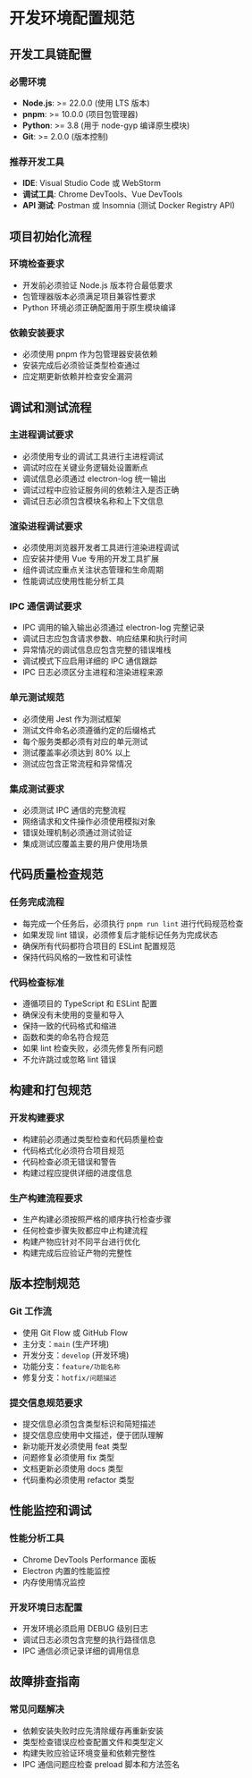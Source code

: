 # 开发环境配置规范

## 开发工具链配置

### 必需环境

- **Node.js**: >= 22.0.0 (使用 LTS 版本)
- **pnpm**: >= 10.0.0 (项目包管理器)
- **Python**: >= 3.8 (用于 node-gyp 编译原生模块)
- **Git**: >= 2.0.0 (版本控制)

### 推荐开发工具

- **IDE**: Visual Studio Code 或 WebStorm
- **调试工具**: Chrome DevTools、Vue DevTools
- **API 测试**: Postman 或 Insomnia (测试 Docker Registry API)

## 项目初始化流程

### 环境检查要求

- 开发前必须验证 Node.js 版本符合最低要求
- 包管理器版本必须满足项目兼容性要求
- Python 环境必须正确配置用于原生模块编译

### 依赖安装要求

- 必须使用 pnpm 作为包管理器安装依赖
- 安装完成后必须验证类型检查通过
- 应定期更新依赖并检查安全漏洞

## 调试和测试流程

### 主进程调试要求

- 必须使用专业的调试工具进行主进程调试
- 调试时应在关键业务逻辑处设置断点
- 调试信息必须通过 electron-log 统一输出
- 调试过程中应验证服务间的依赖注入是否正确
- 调试日志必须包含模块名称和上下文信息

### 渲染进程调试要求

- 必须使用浏览器开发者工具进行渲染进程调试
- 应安装并使用 Vue 专用的开发工具扩展
- 组件调试应重点关注状态管理和生命周期
- 性能调试应使用性能分析工具

### IPC 通信调试要求

- IPC 调用的输入输出必须通过 electron-log 完整记录
- 调试日志应包含请求参数、响应结果和执行时间
- 异常情况的调试信息应包含完整的错误堆栈
- 调试模式下应启用详细的 IPC 通信跟踪
- IPC 日志必须区分主进程和渲染进程来源

### 单元测试规范

- 必须使用 Jest 作为测试框架
- 测试文件命名必须遵循约定的后缀格式
- 每个服务类都必须有对应的单元测试
- 测试覆盖率必须达到 80% 以上
- 测试应包含正常流程和异常情况

### 集成测试要求

- 必须测试 IPC 通信的完整流程
- 网络请求和文件操作必须使用模拟对象
- 错误处理机制必须通过测试验证
- 集成测试应覆盖主要的用户使用场景

## 代码质量检查规范

### 任务完成流程

- 每完成一个任务后，必须执行 `pnpm run lint` 进行代码规范检查
- 如果发现 lint 错误，必须修复后才能标记任务为完成状态
- 确保所有代码都符合项目的 ESLint 配置规范
- 保持代码风格的一致性和可读性

### 代码检查标准

- 遵循项目的 TypeScript 和 ESLint 配置
- 确保没有未使用的变量和导入
- 保持一致的代码格式和缩进
- 函数和类的命名符合规范
- 如果 lint 检查失败，必须先修复所有问题
- 不允许跳过或忽略 lint 错误

## 构建和打包规范

### 开发构建要求

- 构建前必须通过类型检查和代码质量检查
- 代码格式化必须符合项目规范
- 代码检查必须无错误和警告
- 构建过程应提供详细的进度信息

### 生产构建流程要求

- 生产构建必须按照严格的顺序执行检查步骤
- 任何检查步骤失败都应中止构建流程
- 构建产物应针对不同平台进行优化
- 构建完成后应验证产物的完整性

## 版本控制规范

### Git 工作流

- 使用 Git Flow 或 GitHub Flow
- 主分支：`main` (生产环境)
- 开发分支：`develop` (开发环境)
- 功能分支：`feature/功能名称`
- 修复分支：`hotfix/问题描述`

### 提交信息规范要求

- 提交信息必须包含类型标识和简短描述
- 提交信息应使用中文描述，便于团队理解
- 新功能开发必须使用 feat 类型
- 问题修复必须使用 fix 类型
- 文档更新必须使用 docs 类型
- 代码重构必须使用 refactor 类型

## 性能监控和调试

### 性能分析工具

- Chrome DevTools Performance 面板
- Electron 内置的性能监控
- 内存使用情况监控

### 开发环境日志配置

- 开发环境必须启用 DEBUG 级别日志
- 调试日志必须包含完整的执行路径信息
- IPC 通信必须记录详细的调用信息

## 故障排查指南

### 常见问题解决

- 依赖安装失败时应先清除缓存再重新安装
- 类型检查错误应检查配置文件和类型定义
- 构建失败应验证环境变量和依赖完整性
- IPC 通信问题应检查 preload 脚本和方法签名
